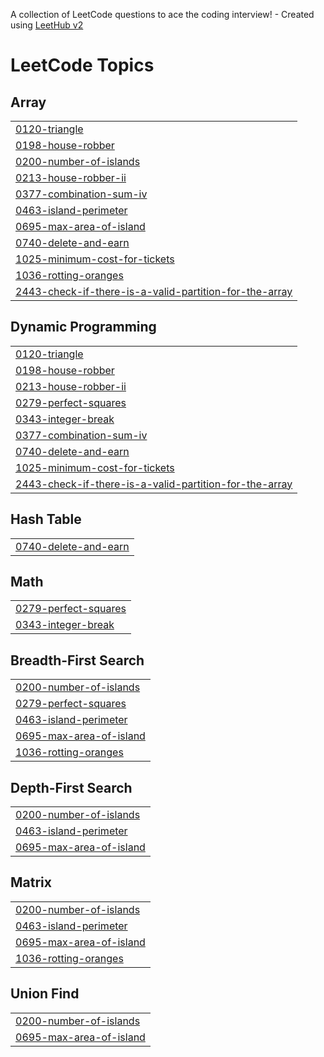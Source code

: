 A collection of LeetCode questions to ace the coding interview! - Created using [LeetHub v2](https://github.com/arunbhardwaj/LeetHub-2.0)
<!---LeetCode Topics Start-->
# LeetCode Topics
## Array
|  |
| ------- |
| [0120-triangle](https://github.com/HPPRANAV/Leetcode/tree/master/0120-triangle) |
| [0198-house-robber](https://github.com/HPPRANAV/Leetcode/tree/master/0198-house-robber) |
| [0200-number-of-islands](https://github.com/HPPRANAV/Leetcode/tree/master/0200-number-of-islands) |
| [0213-house-robber-ii](https://github.com/HPPRANAV/Leetcode/tree/master/0213-house-robber-ii) |
| [0377-combination-sum-iv](https://github.com/HPPRANAV/Leetcode/tree/master/0377-combination-sum-iv) |
| [0463-island-perimeter](https://github.com/HPPRANAV/Leetcode/tree/master/0463-island-perimeter) |
| [0695-max-area-of-island](https://github.com/HPPRANAV/Leetcode/tree/master/0695-max-area-of-island) |
| [0740-delete-and-earn](https://github.com/HPPRANAV/Leetcode/tree/master/0740-delete-and-earn) |
| [1025-minimum-cost-for-tickets](https://github.com/HPPRANAV/Leetcode/tree/master/1025-minimum-cost-for-tickets) |
| [1036-rotting-oranges](https://github.com/HPPRANAV/Leetcode/tree/master/1036-rotting-oranges) |
| [2443-check-if-there-is-a-valid-partition-for-the-array](https://github.com/HPPRANAV/Leetcode/tree/master/2443-check-if-there-is-a-valid-partition-for-the-array) |
## Dynamic Programming
|  |
| ------- |
| [0120-triangle](https://github.com/HPPRANAV/Leetcode/tree/master/0120-triangle) |
| [0198-house-robber](https://github.com/HPPRANAV/Leetcode/tree/master/0198-house-robber) |
| [0213-house-robber-ii](https://github.com/HPPRANAV/Leetcode/tree/master/0213-house-robber-ii) |
| [0279-perfect-squares](https://github.com/HPPRANAV/Leetcode/tree/master/0279-perfect-squares) |
| [0343-integer-break](https://github.com/HPPRANAV/Leetcode/tree/master/0343-integer-break) |
| [0377-combination-sum-iv](https://github.com/HPPRANAV/Leetcode/tree/master/0377-combination-sum-iv) |
| [0740-delete-and-earn](https://github.com/HPPRANAV/Leetcode/tree/master/0740-delete-and-earn) |
| [1025-minimum-cost-for-tickets](https://github.com/HPPRANAV/Leetcode/tree/master/1025-minimum-cost-for-tickets) |
| [2443-check-if-there-is-a-valid-partition-for-the-array](https://github.com/HPPRANAV/Leetcode/tree/master/2443-check-if-there-is-a-valid-partition-for-the-array) |
## Hash Table
|  |
| ------- |
| [0740-delete-and-earn](https://github.com/HPPRANAV/Leetcode/tree/master/0740-delete-and-earn) |
## Math
|  |
| ------- |
| [0279-perfect-squares](https://github.com/HPPRANAV/Leetcode/tree/master/0279-perfect-squares) |
| [0343-integer-break](https://github.com/HPPRANAV/Leetcode/tree/master/0343-integer-break) |
## Breadth-First Search
|  |
| ------- |
| [0200-number-of-islands](https://github.com/HPPRANAV/Leetcode/tree/master/0200-number-of-islands) |
| [0279-perfect-squares](https://github.com/HPPRANAV/Leetcode/tree/master/0279-perfect-squares) |
| [0463-island-perimeter](https://github.com/HPPRANAV/Leetcode/tree/master/0463-island-perimeter) |
| [0695-max-area-of-island](https://github.com/HPPRANAV/Leetcode/tree/master/0695-max-area-of-island) |
| [1036-rotting-oranges](https://github.com/HPPRANAV/Leetcode/tree/master/1036-rotting-oranges) |
## Depth-First Search
|  |
| ------- |
| [0200-number-of-islands](https://github.com/HPPRANAV/Leetcode/tree/master/0200-number-of-islands) |
| [0463-island-perimeter](https://github.com/HPPRANAV/Leetcode/tree/master/0463-island-perimeter) |
| [0695-max-area-of-island](https://github.com/HPPRANAV/Leetcode/tree/master/0695-max-area-of-island) |
## Matrix
|  |
| ------- |
| [0200-number-of-islands](https://github.com/HPPRANAV/Leetcode/tree/master/0200-number-of-islands) |
| [0463-island-perimeter](https://github.com/HPPRANAV/Leetcode/tree/master/0463-island-perimeter) |
| [0695-max-area-of-island](https://github.com/HPPRANAV/Leetcode/tree/master/0695-max-area-of-island) |
| [1036-rotting-oranges](https://github.com/HPPRANAV/Leetcode/tree/master/1036-rotting-oranges) |
## Union Find
|  |
| ------- |
| [0200-number-of-islands](https://github.com/HPPRANAV/Leetcode/tree/master/0200-number-of-islands) |
| [0695-max-area-of-island](https://github.com/HPPRANAV/Leetcode/tree/master/0695-max-area-of-island) |
<!---LeetCode Topics End-->